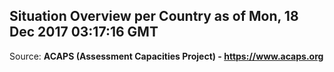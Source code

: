 ## Situation Overview per Country as of Mon, 18 Dec 2017 03:17:16 GMT

Source: **ACAPS (Assessment Capacities Project) - https://www.acaps.org**
